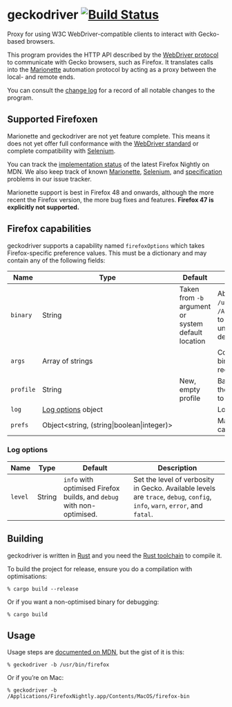# geckodriver [![Build Status](https://travis-ci.org/mozilla/geckodriver.svg?branch=master)](https://travis-ci.org/mozilla/geckodriver)

Proxy for using W3C WebDriver-compatible clients
to interact with Gecko-based browsers.

This program provides the HTTP API described by
the [WebDriver protocol](http://w3c.github.io/webdriver/webdriver-spec.html#protocol)
to communicate with Gecko browsers, such as Firefox.
It translates calls into
the [Marionette](https://developer.mozilla.org/en-US/docs/Mozilla/QA/Marionette)
automation protocol
by acting as a proxy between the local- and remote ends.

You can consult the [change log](https://github.com/mozilla/geckodriver/blob/master/CHANGES.md)
for a record of all notable changes to the program.

## Supported Firefoxen

Marionette and geckodriver are not yet feature complete.
This means it does not yet offer full conformance
with the [WebDriver standard](https://w3c.github.io/webdriver/webdriver-spec.html)
or complete compatibility with [Selenium](http://www.seleniumhq.org/).

You can track the [implementation status](https://developer.mozilla.org/en-US/docs/Mozilla/QA/Marionette/WebDriver/status)
of the latest Firefox Nightly on MDN.
We also keep track of known
[Marionette](https://github.com/mozilla/geckodriver/issues?q=is%3Aissue+is%3Aopen+label%3Amarionette),
[Selenium](https://github.com/mozilla/geckodriver/issues?q=is%3Aissue+is%3Aopen+label%3Aselenium),
and [specification](https://github.com/mozilla/geckodriver/issues?q=is%3Aissue+is%3Aopen+label%3Aspec)
problems in our issue tracker.

Marionette support is best in Firefox 48 and onwards,
although the more recent the Firefox version,
the more bug fixes and features.
**Firefox 47 is explicitly not supported.**

## Firefox capabilities

geckodriver supports a capability named `firefoxOptions` which takes
Firefox-specific preference values. This must be a dictionary and may
contain any of the following fields:

<table>
    <thead>
        <tr>
            <th>Name
            <th>Type
            <th>Default
            <th>Description
        </tr>
    </thead>
    <tr>
        <td><code>binary</code>
        <td>String
        <td>Taken from <code>-b</code> argument
          or system default location
        <td>Absolute path of the Firefox binary,
    e.g. <code>/usr/bin/firefox</code> or <code>/Applications/Firefox.app/Contents/MacOS/firefox</code>,
    to select which custom browser binary to use.
    If left undefined geckodriver will attempt
    to deduce the default location of Firefox
    on the current system.
    <tr>
        <td><code>args</code>
        <td>Array of strings
        <td>
        <td>Command line arguments to pass to the Firefox binary.
          These must include the leading <code>--</code> where required
          e.g. <code>["--devtools"]</code>.
    </tr>
    <tr>
        <td><code>profile</code>
        <td>String
        <td>New, empty profile
        <td>Base64-encoded zip of a profile directory
          to use as the profile for the Firefox instance.
          This may be used to e.g. install extensions or custom certificates.
    </tr>
    <tr>
        <td><code>log</code>
        <td><a href=#log_options>Log options</a> object
        <td>
        <td>Logging options.
    </tr>
    <tr>
        <td><code>prefs</code>
        <td>Object&lt;string,&nbsp;(string|boolean|integer)&gt
        <td>
        <td>Map of preference name to preference value, which can be a
            string, a boolean or an integer.
    </tr>
</table>

### Log options

<table>
 <thead>
  <tr>
   <th>Name
   <th>Type
   <th>Default
   <th>Description
  </tr>
 </thead>

 <tr>
  <td><code>level</code>
  <td>String
  <td><code>info</code> with optimised Firefox builds,
   and <code>debug</code> with non-optimised.
  <td>Set the level of verbosity in Gecko.
   Available levels are <code>trace</code>,
   <code>debug</code>, <code>config</code>,
   <code>info</code>, <code>warn</code>,
   <code>error</code>, and <code>fatal</code>.
 </tr>
</table>

## Building

geckodriver is written in [Rust](https://www.rust-lang.org/)
and you need the [Rust toolchain](https://rustup.rs/) to compile it.

To build the project for release,
ensure you do a compilation with optimisations:

    % cargo build --release

Or if you want a non-optimised binary for debugging:

    % cargo build

## Usage

Usage steps are [documented on MDN](https://developer.mozilla.org/en-US/docs/Mozilla/QA/Marionette/WebDriver),
but the gist of it is this:

    % geckodriver -b /usr/bin/firefox

Or if you’re on Mac:

    % geckodriver -b /Applications/FirefoxNightly.app/Contents/MacOS/firefox-bin
